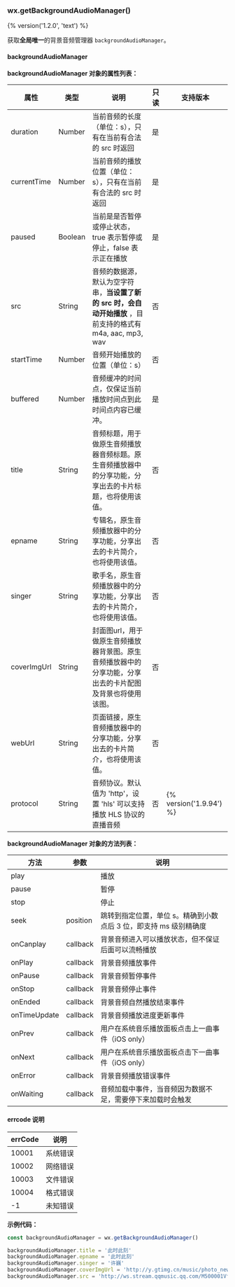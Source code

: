 ### wx.getBackgroundAudioManager()
{% version('1.2.0', 'text') %}

获取**全局唯一**的背景音频管理器 `backgroundAudioManager`。

#### backgroundAudioManager

**backgroundAudioManager 对象的属性列表：**

| 属性        | 类型    | 说明                                                                                                        | 只读 | 支持版本                |
|-------------|---------|-------------------------------------------------------------------------------------------------------------|------|-------------------------|
| duration    | Number  | 当前音频的长度（单位：s），只有在当前有合法的 src 时返回                                                    | 是   |                         |
| currentTime | Number  | 当前音频的播放位置（单位：s），只有在当前有合法的 src 时返回                                                | 是   |                         |
| paused      | Boolean | 当前是是否暂停或停止状态，true 表示暂停或停止，false 表示正在播放                                           | 是   |                         |
| src         | String  | 音频的数据源，默认为空字符串，**当设置了新的 src 时，会自动开始播放** ，目前支持的格式有 m4a, aac, mp3, wav | 否   |                         |
| startTime   | Number  | 音频开始播放的位置（单位：s）                                                                               | 否   |                         |
| buffered    | Number  | 音频缓冲的时间点，仅保证当前播放时间点到此时间点内容已缓冲。                                                | 是   |                         |
| title       | String  | 音频标题，用于做原生音频播放器音频标题。原生音频播放器中的分享功能，分享出去的卡片标题，也将使用该值。      | 否   |                         |
| epname      | String  | 专辑名，原生音频播放器中的分享功能，分享出去的卡片简介，也将使用该值。                                      | 否   |                         |
| singer      | String  | 歌手名，原生音频播放器中的分享功能，分享出去的卡片简介，也将使用该值。                                      | 否   |                         |
| coverImgUrl | String  | 封面图url，用于做原生音频播放器背景图。原生音频播放器中的分享功能，分享出去的卡片配图及背景也将使用该图。   | 否   |                         |
| webUrl      | String  | 页面链接，原生音频播放器中的分享功能，分享出去的卡片简介，也将使用该值。                                    | 否   |                         |
| protocol    | String  | 音频协议。默认值为 'http'，设置 'hls' 可以支持播放 HLS 协议的直播音频                                       | 否   | {% version('1.9.94') %} |

**backgroundAudioManager 对象的方法列表：**

| 方法         | 参数     | 说明                                                              |
|--------------|----------|-------------------------------------------------------------------|
| play         |          | 播放                                                              |
| pause        |          | 暂停                                                              |
| stop         |          | 停止                                                              |
| seek         | position | 跳转到指定位置，单位 s。精确到小数点后 3 位，即支持 ms 级别精确度 |
| onCanplay    | callback | 背景音频进入可以播放状态，但不保证后面可以流畅播放                |
| onPlay       | callback | 背景音频播放事件                                                  |
| onPause      | callback | 背景音频暂停事件                                                  |
| onStop       | callback | 背景音频停止事件                                                  |
| onEnded      | callback | 背景音频自然播放结束事件                                          |
| onTimeUpdate | callback | 背景音频播放进度更新事件                                          |
| onPrev       | callback | 用户在系统音乐播放面板点击上一曲事件（iOS only）                  |
| onNext       | callback | 用户在系统音乐播放面板点击下一曲事件（iOS only）                  |
| onError      | callback | 背景音频播放错误事件                                              |
| onWaiting    | callback | 音频加载中事件，当音频因为数据不足，需要停下来加载时会触发        |

#### errcode 说明
| errCode | 说明     |
|---------|----------|
| 10001   | 系统错误 |
| 10002   | 网络错误 |
| 10003   | 文件错误 |
| 10004   | 格式错误 |
| -1      | 未知错误 |



**示例代码：**
```javascript
const backgroundAudioManager = wx.getBackgroundAudioManager()

backgroundAudioManager.title = '此时此刻'
backgroundAudioManager.epname = '此时此刻'
backgroundAudioManager.singer = '许巍'
backgroundAudioManager.coverImgUrl = 'http://y.gtimg.cn/music/photo_new/T002R300x300M000003rsKF44GyaSk.jpg?max_age=2592000'
backgroundAudioManager.src = 'http://ws.stream.qqmusic.qq.com/M500001VfvsJ21xFqb.mp3?guid=ffffffff82def4af4b12b3cd9337d5e7&uin=346897220&vkey=6292F51E1E384E061FF02C31F716658E5C81F5594D561F2E88B854E81CAAB7806D5E4F103E55D33C16F3FAC506D1AB172DE8600B37E43FAD&fromtag=46' // 设置了 src 之后会自动播放
```
